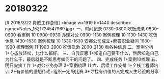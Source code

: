 # 20180322

[# 2018/3/22 肖威工作总结]
<image w=1919 h=1440 describe= name=Notes_1521724547969.jpg>
一、时间记录
0730-0800 吃饭洗漱
0800-0900 看案例 10
0900-0930 办理对公
0930-1130 案例梳理 10
1130-1430 吃饭休息
1430-1530 案例梳理 10
1530-1630 安娜公司成立+解答职业疑问
1630-1900 梳理案例 11
1900-2000 吃饭洗漱
2000-2130 看各种信息
二、案例分析
1+心态放轻松，比什么都好。
三、自我反思
1+知道自己要干什么，然后知道自己为什么干，最后就是不断思考如何干的问题了。
四、完成任务
1+案例10梳理
五、明日安排工作
1+对公业务办理
2+案例梳理 11
六、后续工作安排
1+全栈工程师培训
2+有价值的思想传递+组织一定的比赛
3+寻找有价值的人完成人生经验的分享
